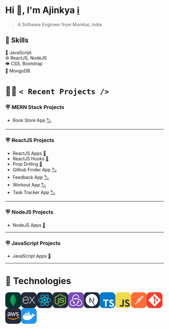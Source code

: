 # Hi :wave:, I'm Ajinkya [:information_source:](https://ajinkyacodes.com)
> A Software Engineer from Mumbai, India

## :pushpin: Skills
:memo: JavaScript  <br/>
:gear: ReactJS, NodeJS <br/>
:eye: CSS, Bootstrap <br/>
:minidisc: MongoDB <br/>

# :man_technologist: `< Recent Projects />`

### :placard: MERN Stack Projects
- Book Store App [:label:](https://github.com/ajinkyacodes/bookstore-crud-mern)
---
### :placard: ReactJS Projects
- ReactJS Apps [:bookmark:](https://github.com/ajinkyacodes/reactjs-apps)
- ReactJS Hooks [:bookmark:](https://github.com/ajinkyacodes/reactjs-hooks)
- Prop Drilling [:bookmark:](https://github.com/ajinkyacodes/prop-drilling)
- Github Finder App [:label:](https://github.com/ajinkyacodes/reactjs-github-finder)
- Feedback App [:label:](https://github.com/ajinkyacodes/reactjs-feedback-app)
- Workout App [:label:](https://github.com/ajinkyacodes/reactjs-workout-app)
- Task Tracker App [:label:](https://github.com/ajinkyacodes/reactjs-task-tracker)
---
### :placard: NodeJS Projects
- NodeJS Apps [:bookmark:](https://github.com/ajinkyacodes/nodejs-apps)
---
### :placard: JavaScript Projects
- JavaScript Apps [:bookmark:](https://github.com/ajinkyacodes/javascript-apps)
---
# :wrench: Technologies

[<img align="left" alt="MongoDB" width="50" height ="50" src="assets/technologies/MongoDB.svg">](https://www.mongodb.com/docs/)
[<img align="left" alt="ExpressJS" width="50" height ="50" src="assets/technologies/ExpressJS.svg">](https://www.mongodb.com/docs/)
[<img align="left" alt="ReactJS" width="50" height ="50" src="assets/technologies/React.svg">](https://devdocs.io/react/)
[<img align="left" alt="NodeJS" width="50" height ="50" src="assets/technologies/NodeJS.svg">](https://devdocs.io/node/)
[<img align="left" alt="Redux" width="50" height ="50" src="assets/technologies/Redux.svg">](https://redux.js.org/)
[<img align="left" alt="NextJS" width="50" height ="50" src="assets/technologies/NextJS.svg">](https://nextjs.org/docs)
[<img align="left" alt="TypeScript" width="50" height ="50" src="assets/technologies/TypeScript.svg">](https://www.typescriptlang.org/docs/handbook/typescript-in-5-minutes.html)
[<img align="left" alt="JavaScript" width="50" height ="50" src="assets/technologies/JavaScript.svg">](https://developer.mozilla.org/en-US/docs/Web/JavaScript)
[<img align="left" alt="Postman" width="50" height ="50" src="assets/technologies/Postman.svg">](https://www.postman.com/)
[<img align="left" alt="Git" width="50" height ="50" src="assets/technologies/Git.svg">](https://git-scm.com/doc)
[<img align="left" alt="AWS" width="50" height ="50" src="assets/technologies/AWS.svg">](https://docs.aws.amazon.com/)
[<img align="left" alt="Docker" width="50" height ="50" src="assets/technologies/Docker.svg">](https://docs.docker.com/)
